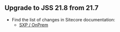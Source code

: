 ﻿## Upgrade to JSS 21.8 from 21.7
 
* Find the list of changes in Sitecore documentation:
  * [SXP / OnPrem](https://doc.sitecore.com/xp/en/developers/hd/21/sitecore-headless-development/upgrade-jss-apps-to-jss-21-8.html)